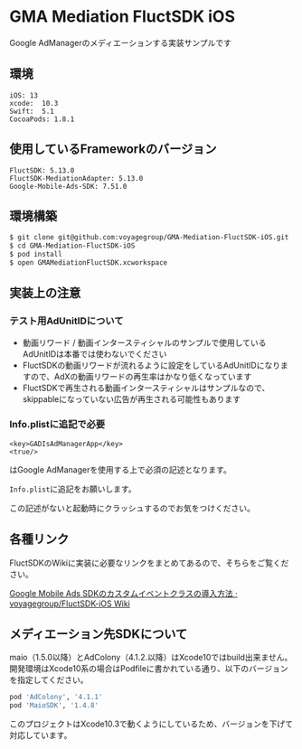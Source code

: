 # GMA Mediation FluctSDK iOS

Google AdManagerのメディエーションする実装サンプルです

## 環境

```
iOS: 13
xcode:  10.3
Swift:  5.1
CocoaPods: 1.8.1  
```

## 使用しているFrameworkのバージョン

```
FluctSDK: 5.13.0
FluctSDK-MediationAdapter: 5.13.0
Google-Mobile-Ads-SDK: 7.51.0
```

## 環境構築

```sh
$ git clone git@github.com:voyagegroup/GMA-Mediation-FluctSDK-iOS.git
$ cd GMA-Mediation-FluctSDK-iOS
$ pod install
$ open GMAMediationFluctSDK.xcworkspace
```

## 実装上の注意

### テスト用AdUnitIDについて

- 動画リワード / 動画インタースティシャルのサンプルで使用しているAdUnitIDは本番では使わないでください
- FluctSDKの動画リワードが流れるように設定をしているAdUnitIDになりますので、AdXの動画リワードの再生率はかなり低くなっています
- FluctSDKで再生される動画インタースティシャルはサンプルなので、skippableになっていない広告が再生される可能性もあります

### Info.plistに追記で必要

```
<key>GADIsAdManagerApp</key>
<true/>
```

はGoogle AdManagerを使用する上で必須の記述となります。

`Info.plist`に追記をお願いします。

この記述がないと起動時にクラッシュするのでお気をつけください。

## 各種リンク

FluctSDKのWikiに実装に必要なリンクをまとめてあるので、そちらをご覧ください。

[Google Mobile Ads SDKのカスタムイベントクラスの導入方法 · voyagegroup/FluctSDK-iOS Wiki](https://github.com/voyagegroup/FluctSDK-iOS/wiki/Google-Mobile-Ads-SDK%E3%81%AE%E3%82%AB%E3%82%B9%E3%82%BF%E3%83%A0%E3%82%A4%E3%83%99%E3%83%B3%E3%83%88%E3%82%AF%E3%83%A9%E3%82%B9%E3%81%AE%E5%B0%8E%E5%85%A5%E6%96%B9%E6%B3%95)

## メディエーション先SDKについて

maio（1.5.0以降）とAdColony（4.1.2.以降）はXcode10ではbuild出来ません。
開発環境はXcode10系の場合はPodfileに書かれている通り、以下のバージョンを指定してください。

```ruby
pod 'AdColony', '4.1.1'
pod 'MaioSDK', '1.4.8'
```

このプロジェクトはXcode10.3で動くようにしているため、バージョンを下げて対応しています。
